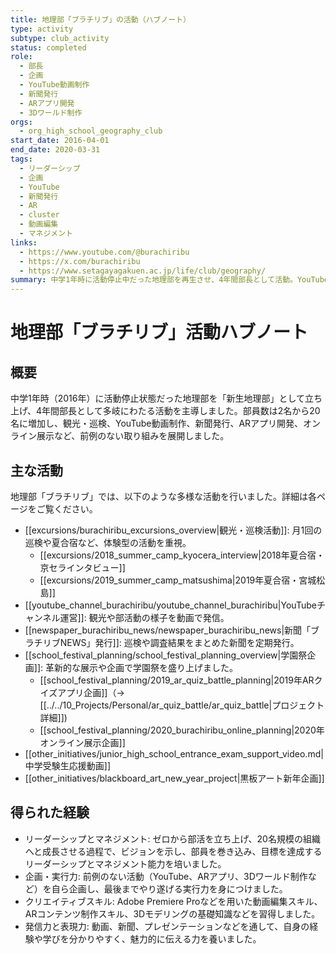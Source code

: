 ```yaml
---
title: 地理部「ブラチリブ」の活動（ハブノート）
type: activity
subtype: club_activity
status: completed
role:
  - 部長
  - 企画
  - YouTube動画制作
  - 新聞発行
  - ARアプリ開発
  - 3Dワールド制作
orgs:
  - org_high_school_geography_club
start_date: 2016-04-01
end_date: 2020-03-31
tags:
  - リーダーシップ
  - 企画
  - YouTube
  - 新聞発行
  - AR
  - cluster
  - 動画編集
  - マネジメント
links:
  - https://www.youtube.com/@burachiribu
  - https://x.com/burachiribu
  - https://www.setagayagakuen.ac.jp/life/club/geography/
summary: 中学1年時に活動停止中だった地理部を再生させ、4年間部長として活動。YouTubeへの動画投稿、新聞発行、ARアプリ開発、オンライン学園祭でのバーチャルブース出展など、前例のない活動を展開し、部員数を2名から20名にまで増やした。
---
```


# 地理部「ブラチリブ」活動ハブノート

## 概要

中学1年時（2016年）に活動停止状態だった地理部を「新生地理部」として立ち上げ、4年間部長として多岐にわたる活動を主導しました。部員数は2名から20名に増加し、観光・巡検、YouTube動画制作、新聞発行、ARアプリ開発、オンライン展示など、前例のない取り組みを展開しました。

## 主な活動

地理部「ブラチリブ」では、以下のような多様な活動を行いました。詳細は各ページをご覧ください。

- [[excursions/burachiribu_excursions_overview|観光・巡検活動]]: 月1回の巡検や夏合宿など、体験型の活動を重視。
    - [[excursions/2018_summer_camp_kyocera_interview|2018年夏合宿・京セラインタビュー]]
    - [[excursions/2019_summer_camp_matsushima|2019年夏合宿・宮城松島]]
- [[youtube_channel_burachiribu/youtube_channel_burachiribu|YouTubeチャンネル運営]]: 観光や部活動の様子を動画で発信。
- [[newspaper_burachiribu_news/newspaper_burachiribu_news|新聞「ブラチリブNEWS」発行]]: 巡検や調査結果をまとめた新聞を定期発行。
- [[school_festival_planning/school_festival_planning_overview|学園祭企画]]: 革新的な展示や企画で学園祭を盛り上げました。
    - [[school_festival_planning/2019_ar_quiz_battle_planning|2019年ARクイズアプリ企画]]（→ [[../../10_Projects/Personal/ar_quiz_battle/ar_quiz_battle|プロジェクト詳細]])
    - [[school_festival_planning/2020_burachiribu_online_planning|2020年オンライン展示企画]]
- [[other_initiatives/junior_high_school_entrance_exam_support_video.md|中学受験生応援動画]]
- [[other_initiatives/blackboard_art_new_year_project|黒板アート新年企画]]

## 得られた経験

- リーダーシップとマネジメント: ゼロから部活を立ち上げ、20名規模の組織へと成長させる過程で、ビジョンを示し、部員を巻き込み、目標を達成するリーダーシップとマネジメント能力を培いました。
- 企画・実行力: 前例のない活動（YouTube、ARアプリ、3Dワールド制作など）を自ら企画し、最後までやり遂げる実行力を身につけました。
- クリエイティブスキル: Adobe Premiere Proなどを用いた動画編集スキル、ARコンテンツ制作スキル、3Dモデリングの基礎知識などを習得しました。
- 発信力と表現力: 動画、新聞、プレゼンテーションなどを通して、自身の経験や学びを分かりやすく、魅力的に伝える力を養いました。